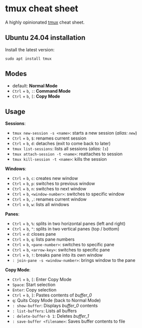 # tmux cheat sheet

A highly opinionated [tmux](https://github.com/tmux/tmux/wiki) cheat sheet.

## Ubuntu 24.04 installation

Install the latest version:

```console
sudo apt install tmux
```

## Modes

* default: **Normal Mode**
* `Ctrl` + `b`, `:`: **Command Mode**
* `Ctrl` + `b`, `[`: **Copy Mode**

## Usage

**Sessions**:

* `tmux new-session -s <name>`: starts a new session (*alias: `new`*)
* `Ctrl` + `b`, `$`: renames current session
* `Ctrl` + `b`, `d`: detaches (exit to come back to later)
* `tmux list-sessions`: lists all sessions (*alias: `ls`*)
* `tmux attach-session -t <name>`: reattaches to session
* `tmux kill-session -t <name>`: kills the session

**Windows**:

* `Ctrl` + `b`, `c`: creates new window
* `Ctrl` + `b`, `p`: switches to previous window
* `Ctrl` + `b`, `n`: switches to next window
* `Ctrl` + `b`, `<window-number>`: switches to specific window
* `Ctrl` + `b`, `,`: renames current window
* `Ctrl` + `b`, `w`: lists all windows

**Panes**:

* `Ctrl` + `b`, `%`: splits in two horizontal panes (left and right)
* `Ctrl` + `b`, `"`: splits in two vertical panes (top / bottom)
* `Ctrl` + `d`: closes pane
* `Ctrl` + `b`, `q`: lists pane numbers
* `Ctrl` + `b`, `<pane-number>`: switches to specific pane
* `Ctrl` + `b`, `<arrow-key>`: switches to specific pane
* `Ctrl` + `b`, `!`: breaks pane into its own window
* `: join-pane -s <window-number>`: brings window to the pane

**Copy Mode**:

* `Ctrl` + `b`, `[`: Enter Copy Mode
* `Space`: Start selection
* `Enter`: Copy selection
* `Ctrl` + `b`, `]`: Pastes contents of *buffer_0*
* `q`: Quits Copy Mode (back to Normal Mode)
* `: show-buffer`: Displays *buffer_0* contents
* `: list-buffers`: Lists all buffers
* `: delete-buffer-b 1`: Deletes *buffer_1*
* `: save-buffer <filename>`: Saves buffer contents to file
